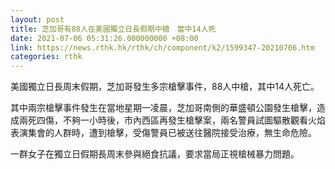 ```yaml
---
layout: post
title: 芝加哥有88人在美國獨立日長假期中槍　當中14人死
date: 2021-07-06 05:31:26.000000000 +08:00
link: https://news.rthk.hk/rthk/ch/component/k2/1599347-20210706.htm
categories: rthk
---
```


美國獨立日長周末假期，芝加哥發生多宗槍擊事件，88人中槍，其中14人死亡。

其中兩宗槍擊事件發生在當地星期一凌晨，芝加哥南側的華盛頓公園發生槍擊，造成兩死四傷，不夠一小時後，市內西區再發生槍擊案，兩名警員試圖驅散觀看火焰表演集會的人群時，遭到槍擊，受傷警員已被送往醫院接受治療，無生命危險。

一群女子在獨立日假期長周末參與絕食抗議，要求當局正視槍械暴力問題。

